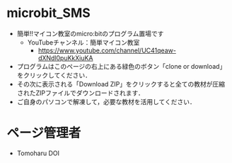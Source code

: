 # microbit_SMS

- 簡単!!マイコン教室のmicro:bitのプログラム置場です
  - YouTubeチャンネル：簡単マイコン教室
    - https://www.youtube.com/channel/UC41qeaw-dXNdl0puKkXiuKA
- プログラムはこのページの右上にある緑色のボタン「clone or download」をクリックしてください．
- その次に表示される「Download ZIP」をクリックすると全ての教材が圧縮されたZIPファイルでダウンロードされます．
- ご自身のパソコンで解凍して，必要な教材を活用してください．

# ページ管理者
- Tomoharu DOI

